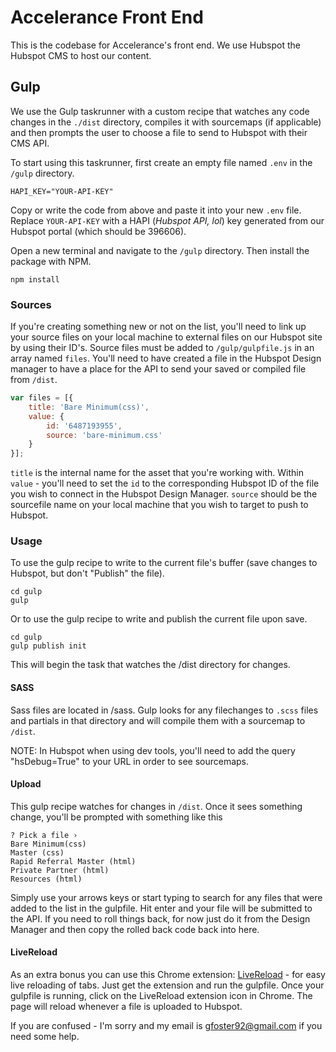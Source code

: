 # Accelerance Front End

This is the codebase for Accelerance's front end. We use Hubspot the Hubspot CMS to host our content.

## Gulp
We use the Gulp taskrunner with a custom recipe that watches any code changes in the `./dist` directory, compiles it with sourcemaps (if applicable) and then prompts the user to choose a file to send to Hubspot with their CMS API.

To start using this taskrunner, first create an empty file named `.env` in the `/gulp` directory.

```shell
HAPI_KEY="YOUR-API-KEY"
```

Copy or write the code from above and paste it into your new `.env` file. Replace `YOUR-API-KEY` with a HAPI (_Hubspot API, lol_) key generated from our Hubspot portal (which should be 396606).

Open a new terminal and navigate to the `/gulp` directory. Then install the package with NPM.

```shell
npm install
```

### Sources

If you're creating something new or not on the list, you'll need to link up your  source files on your local machine to external files on our Hubspot site by using their ID's. Source files must be added to `/gulp/gulpfile.js` in an array named `files`. You'll need to have created a file in the Hubspot Design manager to have a place for the API to send your saved or compiled file from `/dist`.

```javascript
var files = [{
    title: 'Bare Minimum(css)',
    value: {
        id: '6487193955',
        source: 'bare-minimum.css'
    }
}];
```
`title` is the internal name for the asset that you're working with.
 Within `value` - you'll need to set the `id` to the corresponding Hubspot ID of the file you wish to connect in the Hubspot Design Manager. `source` should be the sourcefile name on your local machine that you wish to target to push to Hubspot.

### Usage
To use the gulp recipe to write to the current file's buffer (save changes to Hubspot, but don't "Publish" the file).
```shell
cd gulp
gulp
```
Or to use the gulp recipe to write and publish the current file upon save.
```shell
cd gulp
gulp publish init
```

This will begin the task that watches the /dist directory for changes. 

#### SASS
Sass files are located in /sass. Gulp looks for any filechanges to `.scss` files and partials in that directory and will compile them with a sourcemap to `/dist`. 

NOTE: In Hubspot when using dev tools, you'll need to add the query "hsDebug=True" to your URL in order to see sourcemaps.

#### Upload
This gulp recipe watches for changes in `/dist`. Once it sees something change, you'll be prompted with something like this
```shell
? Pick a file ›
Bare Minimum(css)
Master (css)
Rapid Referral Master (html)
Private Partner (html)
Resources (html)
```
Simply use your arrows keys or start typing to search for any files that were added to the list in the gulpfile. Hit enter and your file will be submitted to the API. If you need to roll things back, for now just do it from the Design Manager and then copy the rolled back code back into here.

#### LiveReload

As an extra bonus you can use this Chrome extension: [LiveReload](https://chrome.google.com/webstore/detail/livereload/jnihajbhpnppcggbcgedagnkighmdlei) - for easy live reloading of tabs. Just get the extension and run the gulpfile. Once your gulpfile is running, click on the LiveReload extension icon in Chrome. The page will reload whenever a file is uploaded to Hubspot.

If you are confused - I'm sorry and my email is gfoster92@gmail.com if you need some help.